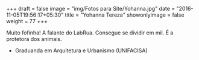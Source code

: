 +++
draft = false
image = "img/Fotos para Site/Yohanna.jpg"
date = "2016-11-05T19:56:17+05:30"
title = "Yohanna Tereza"
showonlyimage = false
weight = 77
+++

<!--more-->
Muito fofinha!
A falante do LabRua. Consegue se dividir em mil. É a protetora dos animais.

* Graduanda em Arquitetura e Urbanismo (UNIFACISA)
